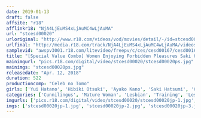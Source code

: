 ```yaml
---
date: 2019-01-13
draft: false
affsite: "r18"
afflinkr18: "NjA4LjEuMS4xLjAuMC4wLjAuMA"
url: "stcesd00020"
urloriginal: "http://www.r18.com/videos/vod/movies/detail/-/id=stcesd00020"
urlfinal: "http://media.r18.com/track/NjA4LjEuMS4xLjAuMC4wLjAuMA/videos/vod/movies/detail/-/id=stcesd00020"
samplevid: "awspv3001.r18.com/litevideo/freepv/c/ces/cesd00167/cesd00167_dmb_w.mp4"
title: "[Special Value Combo] Women Enjoying Forbidden Pleasures Saki Hatsumi Ayane Suzukawa Ayako Kano Chisa Hoshino Hibiki Otsuki Yui Hatano Minami Uemura"
mainimgurl: "pics.r18.com/digital/video/stcesd00020/stcesd00020ps.jpg"
mainimgs: "stcesd00020ps.jpg"
releasedate: "Apr. 12, 2018"
duration: 522
productioncomp: "Celeb no Tomo"
girls: ['Yui Hatano', 'Hibiki Otsuki', 'Ayako Kano', 'Saki Hatsumi', 'Chisa Hoshino', 'Ayane Suzukawa', 'Minami Uemura']
categories: ['Cunnilingus', 'Mature Woman', 'Lesbian', 'Training', 'Lesbian Kissing', 'Hi-Def', 'Set Items']
imgurls: ['pics.r18.com/digital/video/stcesd00020/stcesd00020jp-1.jpg', 'pics.r18.com/digital/video/stcesd00020/stcesd00020jp-2.jpg', 'pics.r18.com/digital/video/stcesd00020/stcesd00020jp-3.jpg', 'pics.r18.com/digital/video/stcesd00020/stcesd00020jp-4.jpg', 'pics.r18.com/digital/video/stcesd00020/stcesd00020jp-5.jpg', 'pics.r18.com/digital/video/stcesd00020/stcesd00020jp-6.jpg', 'pics.r18.com/digital/video/stcesd00020/stcesd00020jp-7.jpg', 'pics.r18.com/digital/video/stcesd00020/stcesd00020jp-8.jpg', 'pics.r18.com/digital/video/stcesd00020/stcesd00020jp-9.jpg', 'pics.r18.com/digital/video/stcesd00020/stcesd00020jp-10.jpg', 'pics.r18.com/digital/video/stcesd00020/stcesd00020jp-11.jpg', 'pics.r18.com/digital/video/stcesd00020/stcesd00020jp-12.jpg', 'pics.r18.com/digital/video/stcesd00020/stcesd00020jp-13.jpg', 'pics.r18.com/digital/video/stcesd00020/stcesd00020jp-14.jpg', 'pics.r18.com/digital/video/stcesd00020/stcesd00020jp-15.jpg', 'pics.r18.com/digital/video/stcesd00020/stcesd00020jp-16.jpg', 'pics.r18.com/digital/video/stcesd00020/stcesd00020jp-17.jpg', 'pics.r18.com/digital/video/stcesd00020/stcesd00020jp-18.jpg', 'pics.r18.com/digital/video/stcesd00020/stcesd00020jp-19.jpg', 'pics.r18.com/digital/video/stcesd00020/stcesd00020jp-20.jpg']
imgs: ['stcesd00020jp-1.jpg', 'stcesd00020jp-2.jpg', 'stcesd00020jp-3.jpg', 'stcesd00020jp-4.jpg', 'stcesd00020jp-5.jpg', 'stcesd00020jp-6.jpg', 'stcesd00020jp-7.jpg', 'stcesd00020jp-8.jpg', 'stcesd00020jp-9.jpg', 'stcesd00020jp-10.jpg', 'stcesd00020jp-11.jpg', 'stcesd00020jp-12.jpg', 'stcesd00020jp-13.jpg', 'stcesd00020jp-14.jpg', 'stcesd00020jp-15.jpg', 'stcesd00020jp-16.jpg', 'stcesd00020jp-17.jpg', 'stcesd00020jp-18.jpg', 'stcesd00020jp-19.jpg', 'stcesd00020jp-20.jpg']
---
```

